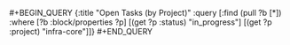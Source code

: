 #+BEGIN_QUERY
{:title "Open Tasks (by Project)"
 :query [:find (pull ?b [*])
         :where
         [?b :block/properties ?p]
         [(get ?p :status) "in_progress"]
         [(get ?p :project) "infra-core"]]}
#+END_QUERY
